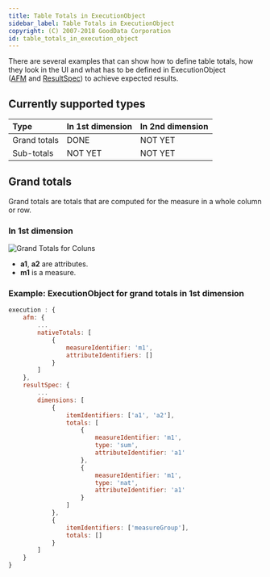 ```yaml
---
title: Table Totals in ExecutionObject
sidebar_label: Table Totals in ExecutionObject
copyright: (C) 2007-2018 GoodData Corporation
id: table_totals_in_execution_object
---
```


There are several examples that can show how to define table totals, how they look in the UI and what has to be defined in ExecutionObject \([AFM](afm.md#native-total) and [ResultSpec](result_specification.md#totals)\) to achieve expected results.

## Currently supported types

| Type | In 1st dimension | In 2nd dimension |
| :--- | :--- | :--- |
| Grand totals | DONE | NOT YET |
| Sub-totals | NOT YET | NOT YET |

## Grand totals

Grand totals are totals that are computed for the measure in a whole column or row.

### In 1st dimension

![Grand Totals for Coluns](assets/GrandTotalsForColumns.png)

* **a1**, **a2** are attributes.
* **m1** is a measure.

### Example: ExecutionObject for grand totals in 1st dimension

```javascript
execution : {
    afm: {
        ...
        nativeTotals: [
            {
                measureIdentifier: 'm1',
                attributeIdentifiers: []
            }
        ]
    },
    resultSpec: {
        ...
        dimensions: [
            {
                itemIdentifiers: ['a1', 'a2'],
                totals: [
                    {
                        measureIdentifier: 'm1',
                        type: 'sum',
                        attributeIdentifier: 'a1'
                    },
                    {
                        measureIdentifier: 'm1',
                        type: 'nat',
                        attributeIdentifier: 'a1'
                    }
                ]
            },
            {
                itemIdentifiers: ['measureGroup'],
                totals: []
            }
        ]
    }
}
```
